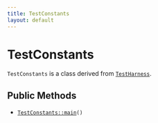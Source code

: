 ```yaml
---
title: TestConstants
layout: default
---
```


# TestConstants

<code>TestConstants</code> is a class derived from <code><a href="TestHarness">TestHarness</a></code>.

## Public Methods

* <code><a href="TestConstants%3A%3Amain">TestConstants::main</a>()</code>

